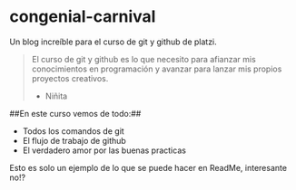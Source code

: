 # congenial-carnival
Un blog increíble para el curso de git y github de platzi.
>El curso de git y github es lo que necesito para afianzar mis conocimientos en programación y avanzar para lanzar mis propios proyectos creativos. 
>- Niñita

##En este curso vemos de todo:##
- Todos los comandos de git
- El flujo de trabajo de github
- El verdadero amor por las buenas practicas

Esto es solo un ejemplo de lo que se puede hacer en ReadMe, interesante no!?